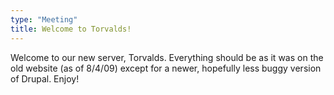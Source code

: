 ```yaml
---
type: "Meeting"
title: Welcome to Torvalds!
---
```

Welcome to our new server, Torvalds. Everything should be as it was on the old
website (as of 8/4/09) except for a newer, hopefully less buggy version of
Drupal. Enjoy!
